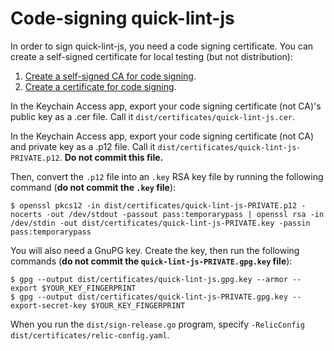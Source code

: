 # Code-signing quick-lint-js

In order to sign quick-lint-js, you need a code signing certificate. You can
create a self-signed certificate for local testing (but not distribution):

1. [Create a self-signed CA for code signing][macos-create-ca].
2. [Create a certificate for code signing][macos-create-cert].

In the Keychain Access app, export your code signing certificate (not CA)'s
public key as a .cer file. Call it `dist/certificates/quick-lint-js.cer`.

In the Keychain Access app, export your code signing certificate (not CA) and
private key as a .p12 file. Call it
`dist/certificates/quick-lint-js-PRIVATE.p12`. **Do not commit this file.**

Then, convert the `.p12` file into an `.key` RSA key file by running the
following command (**do not commit the `.key` file**):

    $ openssl pkcs12 -in dist/certificates/quick-lint-js-PRIVATE.p12 -nocerts -out /dev/stdout -passout pass:temporarypass | openssl rsa -in /dev/stdin -out dist/certificates/quick-lint-js-PRIVATE.key -passin pass:temporarypass

You will also need a GnuPG key. Create the key, then run the following commands
(**do not commit the `quick-lint-js-PRIVATE.gpg.key` file**):

    $ gpg --output dist/certificates/quick-lint-js.gpg.key --armor --export $YOUR_KEY_FINGERPRINT
    $ gpg --output dist/certificates/quick-lint-js-PRIVATE.gpg.key --export-secret-key $YOUR_KEY_FINGERPRINT

When you run the `dist/sign-release.go` program, specify
`-RelicConfig dist/certificates/relic-config.yaml`.

[macos-create-ca]: https://www.simplified.guide/macos/keychain-ca-code-signing-create
[macos-create-cert]: https://www.simplified.guide/macos/keychain-cert-code-signing-create
